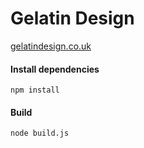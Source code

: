 # Gelatin Design

[gelatindesign.co.uk](http://gelatindesign.co.uk)


#### Install dependencies

```
npm install
```


#### Build

```
node build.js
```